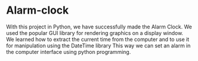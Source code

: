 # Alarm-clock
With this project in Python, we have successfully made the Alarm Clock. We used the popular GUI library for rendering graphics on a display window. We learned how to extract the current time from the computer and to use it for manipulation using the DateTime library This way we can set an alarm in the computer interface using python programming.
